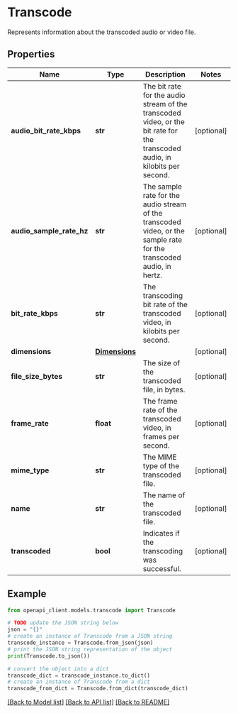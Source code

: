# Transcode

Represents information about the transcoded audio or video file.

## Properties

Name | Type | Description | Notes
------------ | ------------- | ------------- | -------------
**audio_bit_rate_kbps** | **str** | The bit rate for the audio stream of the transcoded video, or the bit rate for the transcoded audio, in kilobits per second. | [optional] 
**audio_sample_rate_hz** | **str** | The sample rate for the audio stream of the transcoded video, or the sample rate for the transcoded audio, in hertz. | [optional] 
**bit_rate_kbps** | **str** | The transcoding bit rate of the transcoded video, in kilobits per second. | [optional] 
**dimensions** | [**Dimensions**](Dimensions.md) |  | [optional] 
**file_size_bytes** | **str** | The size of the transcoded file, in bytes. | [optional] 
**frame_rate** | **float** | The frame rate of the transcoded video, in frames per second. | [optional] 
**mime_type** | **str** | The MIME type of the transcoded file. | [optional] 
**name** | **str** | The name of the transcoded file. | [optional] 
**transcoded** | **bool** | Indicates if the transcoding was successful. | [optional] 

## Example

```python
from openapi_client.models.transcode import Transcode

# TODO update the JSON string below
json = "{}"
# create an instance of Transcode from a JSON string
transcode_instance = Transcode.from_json(json)
# print the JSON string representation of the object
print(Transcode.to_json())

# convert the object into a dict
transcode_dict = transcode_instance.to_dict()
# create an instance of Transcode from a dict
transcode_from_dict = Transcode.from_dict(transcode_dict)
```
[[Back to Model list]](../README.md#documentation-for-models) [[Back to API list]](../README.md#documentation-for-api-endpoints) [[Back to README]](../README.md)


